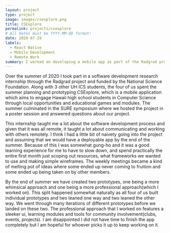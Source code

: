 ```yaml
---
layout: project
type: project
image: images/csexplore.png
title: CSExplore
permalink: projects/csexplore
# All dates must be YYYY-MM-DD format!
date: 2020-07-29
labels:
  - React Native
  - Mobile Development
  - Remote Work
summary: I worked on developing a mobile app as part of the Radgrad project.
---
```


Over the summer of 2020 I took part in a software development research internship through the Radgrad project and funded by the National Science Foundation. Along with 3 other UH ICS students, the four of us spent the summer planning and prototyping CSExplore, which is a mobile application which aims to engage Hawaii high school students in Computer Science through local opportunities and educational games and modules. The summer culminated in the SURE symposium where we hosted the project in a poster session and answered questions about our project.

This internship taught me a lot about the software development process and given that it was all remote, it taught a lot about communicating and working with others remotely. I think I had a little bit of naivety going into the project and assuming that we would have a deployable app by the end of the summer. Because of this I was somewhat gung-ho and it was a good learning experience for me to have to slow down, and spend practically the entire first month just scoping out resources, what frameworks we wanted to use and making simple wireframes. The weekly meetings became a kind of melting pot of ideas where some ended up never coming to fruition and some ended up being taken on by other members. 

By the end of summer we have created two prototypes, one being a more whimsical approach and one being a more professional approach(which I worked on). This split happened somewhat naturally as all four of us built individual prototypes and two leaned one way and two leaned the other way. We went through many iterations of different prototypes before we landed on these two. The professional approach that I worked on features a sleeker ui, learning modules and tools for community involvement(clubs, events, projects). I am disappointed I did not have time to finish the app completely but I am hopeful for whoever picks it up to keep working on it.
